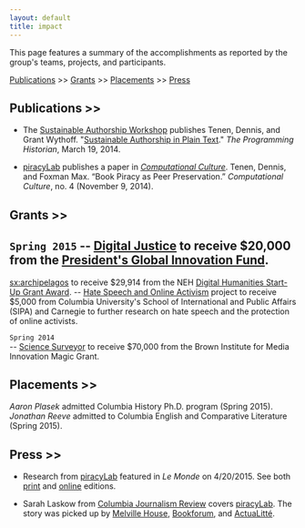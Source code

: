 ```yaml
---
layout: default
title: impact
---
```


This page features a summary of the accomplishments as reported by the group's
teams, projects, and participants.


[Publications](#publications) >> [Grants](#grants) >>
[Placements](#placements) >> [Press](#press)

## Publications >>

- The [Sustainable Authorship
Workshop](http://xpmethod.plaintext.in/minimal-computing/pandoc.html) publishes
Tenen, Dennis, and Grant Wythoff. "[Sustainable Authorship in Plain
Text](http://programminghistorian.org/lessons/sustainable-authorship-in-plain-text-using-pandoc-and-markdown)."
*The Programming Historian*, March 19, 2014.  

- [piracyLab](http://xpmethod.plaintext.in/minimal-computing/piracyLab.html) publishes a paper in [*Computational
Culture*](http://computationalculture.net/article/book-piracy-as-peer-preservation).
Tenen, Dennis, and Foxman Max. “Book Piracy as Peer Preservation.”
*Computational Culture*, no. 4 (November 9, 2014).

## Grants >>

`Spring 2015`  -- [Digital
Justice](http://xpmethod.plaintext.in/minimal-computing/digital-justice.html)
to receive $20,000 from the [President's Global Innovation
Fund](http://web.archive.org/web/20150421162733/https://provost.columbia.edu/node/109).
--
[sx:archipelagos](http://xpmethod.plaintext.in/events/minimal-computing/small-axe.html)
to receive $29,914 from the NEH [Digital Humanities Start-Up Grant
Award](http://www.neh.gov/divisions/odh/grant-news/announcing-17-digital-humanities-start-grant-awards-march-2015).
-- [Hate Speech and Online
Activism](http://xpmethod.plaintext.in/public-discourse/hate-speech-online-activists.html)
project to receive $5,000 from Columbia University's School of International
and Public Affairs (SIPA) and Carnegie to further research on hate speech and
the protection of online activists.

`Spring 2014`   
-- [Science
Surveyor](http://xpmethod.plaintext.in/public-discourse/surveyor.html) to
receive $70,000 from the Brown Institute for Media Innovation Magic Grant.

## Placements >>

*Aaron Plasek* admitted Columbia History Ph.D. program (Spring 2015).  
*Jonathan Reeve* admitted to Columbia English and Comparative
Literature (Spring 2015).

## Press >>

- Research from
[piracyLab](http://xpmethod.plaintext.in/minimal-computing/piracyLab.html) featured in *Le Monde* on 4/20/2015.
  See both
[print](https://raw.githubusercontent.com/xpmethod/xpmethod.github.io/master/public/lemonde1.png) and
[online](http://www.lemonde.fr/sciences/article/2015/04/20/les-bibliotheques-clandestines-de-l-edition-scientifique_4619506_1650684.html)
editions.  

- Sarah Laskow from [Columbia Journalism
Review](http://www.cjr.org/cloud_control/piracylab.php) covers
[piracyLab](http://xpmethod.plaintext.in/minimal-computing/piracyLab.html). The
story was picked up by [Melville
House](http://www.mhpbooks.com/piracy-lab-study-investigates-e-book-piracy/),
[Bookforum](http://blogs.bookforum.com/paper/2013/10/08/oct-8-2013/), and 
[ActuaLitté](https://www.actualitte.com/international/piracy-lab-fournit-son-eclairage-sur-le-piratage-de-contenus-universitaires-45495.htm).
